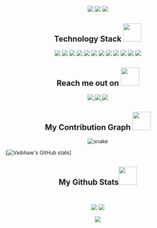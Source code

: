 

<!--
**itsvaibhavmishra/itsvaibhavmishra** is a ✨ _special_ ✨ repository because its `README.md` (this file) appears on your GitHub profile.

Here are some ideas to get you started:

- 🔭 I’m currently working on ...
- 🌱 I’m currently learning ...
- 👯 I’m looking to collaborate on ...
- 🤔 I’m looking for help with ...
- 💬 Ask me about ...
- 📫 How to reach me: ...
- 😄 Pronouns: ...
- ⚡ Fun fact: ...
-->

<p align="center">
 
 <img src="https://badges.pufler.dev/visits/itsvaibhavmishra/ritik307"/> 
 <img src="https://badges.pufler.dev/repos/itsvaibhavmishra"/>
 <img src="https://badges.pufler.dev/commits/monthly/itsvaibhavmishra" />

</p>

<h2 align="center">Technology Stack <img src="https://github.com/ritik307/ritik307/blob/main/images/laptop.gif" width="50"></h2>

<p align="center">
  <img src="https://img.shields.io/badge/C-00599C?style=flat-square&logo=c&logoColor=white"/>
  <img src="https://img.shields.io/badge/-C++-00599C?style=flat-square&logo=c"/>
  <img src="https://img.shields.io/badge/-java-E34A86?style=flat-square&logo=java"/>
  <img src="https://img.shields.io/badge/-HTML5-E34F26?style=flat-square&logo=html5&logoColor=white"/>
  <img src="https://img.shields.io/badge/-CSS3-1572B6?style=flat-square&logo=css3"/>
  <img src="https://img.shields.io/badge/-Bootstrap-563D7C?style=flat-square&logo=bootstrap"/>
  <img src="https://img.shields.io/badge/-Heroku-430098?style=flat-square&logo=heroku"/>
  <img src="https://img.shields.io/badge/-JavaScript-black?style=flat-square&logo=javascript"/>
  <img src="https://img.shields.io/badge/-Nodejs-black?style=flat-square&logo=Node.js"/>
  <img src="https://img.shields.io/badge/-React-black?style=flat-square&logo=react"/>
  <img src="https://img.shields.io/badge/-Git-black?style=flat-square&logo=git"/>
  <img src="https://img.shields.io/badge/-GitHub-black?style=flat-square&logo=github"/>
</p>

<h2 align="center">Reach me out on <img src="https://media0.giphy.com/media/jqNPzdTTxQfOgOqpO4/source.gif" width="50"></h2>

<p align="center">
<a href="https://www.linkedin.com/in/itsvaibhavmishra/">
 <img src="https://img.shields.io/badge/-LinkedIn-blue?style=flat-square&logo=Linkedin&logoColor=white&link=https://www.linkedin.com/in/itsvaibhavmishra/"/>
</a>
<a href="mailto: vaibhavmishra658@gmail.com">
 <img src="https://img.shields.io/badge/-Mail-c14438?style=flat-square&logo=Gmail&logoColor=white&link=mailto:vaibhavmishra658@gmail.com"/>
</a>
 <a href="https://twitter.com/imvaibhavmishra">
 <img src="https://img.shields.io/badge/-Twitter-blue?style=flat-square&logo=twitter&logoColor=white&link=https://twitter.com/imvaibhavmishra"/>
</a>
</p>

<h2 align="center">
  My Contribution Graph <img src="https://media.giphy.com/media/xUA7aZeLE2e0P7Znz2/giphy.gif" width="50">
</h2>
<p align="center">
  <img src="https://github.com/itsvaibhavmishra/itsvaibhavmishra/raw/output/github-contribution-grid-snake.svg" alt="snake"></center>
</p>

[![Vaibhaw's GitHub stats](https://github-readme-stats.vercel.app/api?username=itsvaibhavmishra&hide=prs,contribs&count_private=true&theme=radical)]

<h2 align="center">
  My Github Stats<img src="https://media.giphy.com/media/VgCDAzcKvsR6OM0uWg/giphy.gif" width="50">
</h2>
 
<br>

<p align = "center">
  <img  src = "https://github-readme-stats.vercel.app/api?username=itsvaibhavmishra&show_icons=true&theme=radical&line_height=27">
  <img src = "https://github-readme-stats.vercel.app/api/top-langs/?username=itsvaibhavmishra&hide=html,css,java,shaderlab,kotlin,hlsl&theme=radical">
</p>

<p align = "center">
 <img  src="https://github-readme-streak-stats.herokuapp.com/?user=itsvaibhavmishra&show_icons=true&locale=en&layout=compact&theme=radical&line_height=0" />
</p> 
